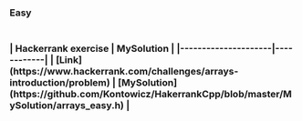 <H3>Easy<H3><br>
| Hackerrank exercise | MySolution |
|---------------------|------------|
| [Link](https://www.hackerrank.com/challenges/arrays-introduction/problem) | [MySolution](https://github.com/Kontowicz/HakerrankCpp/blob/master/MySolution/arrays_easy.h) |